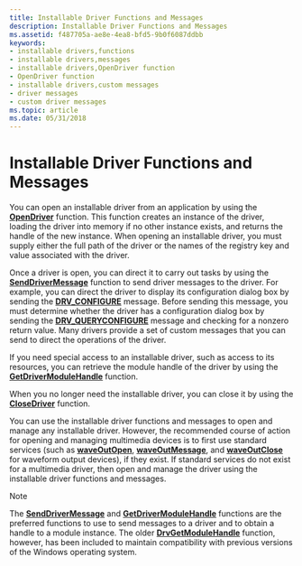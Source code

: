 ```yaml
---
title: Installable Driver Functions and Messages
description: Installable Driver Functions and Messages
ms.assetid: f487705a-ae8e-4ea8-bfd5-9b0f6087ddbb
keywords:
- installable drivers,functions
- installable drivers,messages
- installable drivers,OpenDriver function
- OpenDriver function
- installable drivers,custom messages
- driver messages
- custom driver messages
ms.topic: article
ms.date: 05/31/2018
---
```


# Installable Driver Functions and Messages

You can open an installable driver from an application by using the [**OpenDriver**](/windows/win32/api/mmiscapi/nf-mmiscapi-opendriver) function. This function creates an instance of the driver, loading the driver into memory if no other instance exists, and returns the handle of the new instance. When opening an installable driver, you must supply either the full path of the driver or the names of the registry key and value associated with the driver.

Once a driver is open, you can direct it to carry out tasks by using the [**SendDriverMessage**](/windows/win32/api/mmiscapi/nf-mmiscapi-senddrivermessage) function to send driver messages to the driver. For example, you can direct the driver to display its configuration dialog box by sending the [**DRV\_CONFIGURE**](drv-configure.md) message. Before sending this message, you must determine whether the driver has a configuration dialog box by sending the [**DRV\_QUERYCONFIGURE**](drv-queryconfigure.md) message and checking for a nonzero return value. Many drivers provide a set of custom messages that you can send to direct the operations of the driver.

If you need special access to an installable driver, such as access to its resources, you can retrieve the module handle of the driver by using the [**GetDriverModuleHandle**](/windows/win32/api/mmiscapi/nf-mmiscapi-getdrivermodulehandle) function.

When you no longer need the installable driver, you can close it by using the [**CloseDriver**](/windows/win32/api/mmiscapi/nf-mmiscapi-closedriver) function.

You can use the installable driver functions and messages to open and manage any installable driver. However, the recommended course of action for opening and managing multimedia devices is to first use standard services (such as [**waveOutOpen**](/windows/win32/api/mmeapi/nf-mmeapi-waveoutopen), [**waveOutMessage**](/windows/win32/api/mmeapi/nf-mmeapi-waveoutmessage), and [**waveOutClose**](/windows/win32/api/mmeapi/nf-mmeapi-waveoutclose) for waveform output devices), if they exist. If standard services do not exist for a multimedia driver, then open and manage the driver using the installable driver functions and messages.

> [!Note]  
> The [**SendDriverMessage**](/windows/win32/api/mmiscapi/nf-mmiscapi-senddrivermessage) and [**GetDriverModuleHandle**](/windows/win32/api/mmiscapi/nf-mmiscapi-getdrivermodulehandle) functions are the preferred functions to use to send messages to a driver and to obtain a handle to a module instance. The older [**DrvGetModuleHandle**](/windows/win32/api/mmiscapi/nf-mmiscapi-drvgetmodulehandle) function, however, has been included to maintain compatibility with previous versions of the Windows operating system.

 

 

 